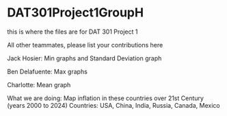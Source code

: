 # DAT301Project1GroupH
this is where the files are for DAT 301 Project 1

All other teammates, please list your contributions here 

Jack Hosier: Min graphs and Standard Deviation graph 

Ben Delafuente:  Max graphs 

Charlotte: Mean graph

What we are doing: 
Map inflation in these countries over 21st Century (years 2000 to 2024)
Countries: USA, China, India, Russia, Canada, Mexico

